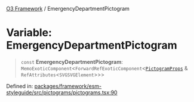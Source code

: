 [O3 Framework](../API.md) / EmergencyDepartmentPictogram

# Variable: EmergencyDepartmentPictogram

> `const` **EmergencyDepartmentPictogram**: `MemoExoticComponent`\<`ForwardRefExoticComponent`\<[`PictogramProps`](../type-aliases/PictogramProps.md) & `RefAttributes`\<`SVGSVGElement`\>\>\>

Defined in: [packages/framework/esm-styleguide/src/pictograms/pictograms.tsx:90](https://github.com/openmrs/openmrs-esm-core/blob/main/packages/framework/esm-styleguide/src/pictograms/pictograms.tsx#L90)
